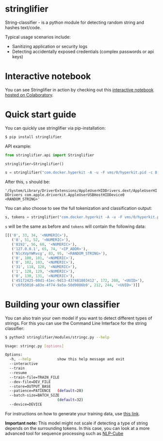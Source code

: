# stringlifier
String-classifier - is a python module for detecting random string and hashes text/code. 

Typical usage scenarios include:

* Sanitizing application or security logs
* Detecting accidentally exposed credentials (complex passwords or api keys)

# Interactive notebook

You can see Stringlifier in action by checking out this [interactive notebook hosted on Colaboratory](https://colab.research.google.com/drive/1bgZQSKhVAYU4r46wqb0v8Sfvuo_yMOLA?usp=sharing).

# Quick start guide

You can quickly use stringlifier via pip-installation:
```bash
$ pip install stringlifier
```

API example:
```python
from stringlifier.api import Stringlifier

stringlifier=Stringlifier()

s = stringlifier("com.docker.hyperkit -A -u -F vms/0/hyperkit.pid -c 8 -m 8192M -b 127.0.0.1 --pass=\"NlcXVpYWRvcg\" -s 0:0,hostbridge -s 31,lpc -s 1:0,virtio-vpnkit,path=vpnkit.eth.sock,uuid=45172425-08d1-41ec-9d13-437481803412 -U c6fb5010-a83e-4f74-9a5a-50d9086b9")
```

After this, `s` should be:

```'/System/Library/DriverExtensions/AppleUserHIDDrivers.dext/AppleUserHIDDrivers com.apple.driverkit.AppleUserUSBHostHIDDevice0 <RANDOM_STRING>'```

You can also choose to see the full tokenization and classification output:

```python
s, tokens = stringlifier("com.docker.hyperkit -A -u -F vms/0/hyperkit.pid -c 8 -m 8192M -b 127.0.0.1 --pass=\"NlcXVpYWRvcg\" -s 0:0,hostbridge -s 31,lpc -s 1:0,virtio-vpnkit,path=vpnkit.eth.sock,uuid=45172425-08d1-41ec-9d13-437481803412 -U c6fb5010-a83e-4f74-9a5a-50d9086b9", return_tokens=True)
```

`s` will be the same as before and `tokens` will contain the following data:
```python
[[('0', 33, 34, '<NUMERIC>'),
   ('8', 51, 52, '<NUMERIC>'),
   ('8192', 56, 60, '<NUMERIC>'),
   ('127.0.0.1', 65, 74, '<IP_ADDR>'),
   ('NlcXVpYWRvcg', 83, 95, '<RANDOM_STRING>'),
   ('0', 100, 101, '<NUMERIC>'),
   ('0', 102, 103, '<NUMERIC>'),
   ('31', 118, 120, '<NUMERIC>'),
   ('1', 128, 129, '<NUMERIC>'),
   ('0', 130, 131, '<NUMERIC>'),
   ('45172425-08d1-41ec-9d13-437481803412', 172, 208, '<UUID>'),
   ('c6fb5010-a83e-4f74-9a5a-50d9086b9', 212, 244, '<UUID>')]]
```



# Building your own classifier

You can also train your own model if you want to detect different types of strings. For this you can use the Command Line Interface for the string classifier:

```bash
$ python3 stringlifier/modules/stringc.py --help

Usage: stringc.py [options]

Options:
  -h, --help            show this help message and exit
  --interactive
  --train
  --resume
  --train-file=TRAIN_FILE
  --dev-file=DEV_FILE
  --store=OUTPUT_BASE
  --patience=PATIENCE   (default=20)
  --batch-size=BATCH_SIZE
                        (default=32)
  --device=DEVICE
```

For instructions on how to generate your training data, use [this link](corpus/README.md).

**Important note:** This model might not scale if detecting a type of string depends on the surrounding tokens. In this case, you can look at a more advanced tool for sequence processing such as [NLP-Cube](https://github.com/adobe/NLP-Cube)
